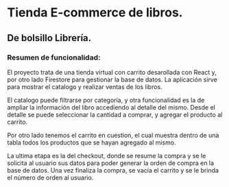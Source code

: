 # Tienda E-commerce de libros.
## De bolsillo Librería.

### Resumen de funcionalidad: 

El proyecto trata de una tienda virtual con carrito desarollada con React y, por otro lado Firestore para gestionar la base de datos. La aplicación sirve para mostrar el catalogo y realizar ventas de los libros. 

El catalogo puede filtrarse por categoría, y otra funcionalidad es la de ampliar la información del libro accediendo al detalle del mismo. Desde el detalle se puede seleccionar la cantidad a comprar, y agregar el producto al carrito.

Por otro lado tenemos el carrito en cuestion, el cual muestra dentro de una tabla todos los productos que se hayan agregado al mismo.

La ultima etapa es la del checkout, donde se resume la compra y se le solicita al usuario sus datos para poder generar la orden de compra en la base de datos. Una vez finaliza la compra, se vacía el carrito y se le brinda el número de orden al usuario.
